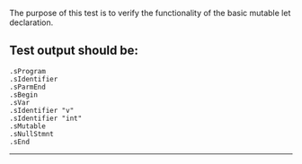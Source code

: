 The purpose of this test is to verify the functionality of the basic mutable let declaration.

Test output should be:
--------------------------
```
.sProgram
.sIdentifier
.sParmEnd
.sBegin
.sVar
.sIdentifier "v"
.sIdentifier "int"
.sMutable
.sNullStmnt
.sEnd

```
-------------------------
